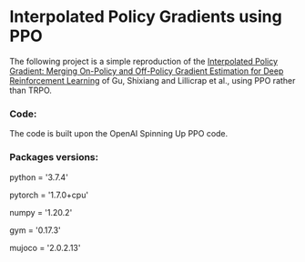 # Interpolated Policy Gradients using PPO

The following project is a simple reproduction of the [Interpolated Policy Gradient: Merging On-Policy and Off-Policy Gradient Estimation for Deep Reinforcement Learning](https://arxiv.org/abs/1706.00387 "Named link title") of Gu, Shixiang and Lillicrap et al., using PPO rather than TRPO.

### Code:
The code is built upon the OpenAI Spinning Up PPO code.



### Packages versions:
python = '3.7.4'

pytorch = '1.7.0+cpu'

numpy = '1.20.2'

gym = '0.17.3'

mujoco = '2.0.2.13'


